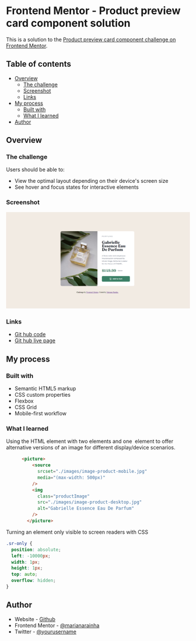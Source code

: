# Frontend Mentor - Product preview card component solution

This is a solution to the [Product preview card component challenge on Frontend Mentor](https://www.frontendmentor.io/challenges/product-preview-card-component-GO7UmttRfa).

## Table of contents

- [Overview](#overview)
  - [The challenge](#the-challenge)
  - [Screenshot](#screenshot)
  - [Links](#links)
- [My process](#my-process)
  - [Built with](#built-with)
   - [What I learned](#what-i-learned)
- [Author](#author)


## Overview

### The challenge

Users should be able to:

- View the optimal layout depending on their device's screen size
- See hover and focus states for interactive elements

### Screenshot

![](./images/desktop.png)

### Links

- [Git hub code](https://github.com/marianarainha/product-preview-card-component)
- [Git hub live page](https://marianarainha.github.io/product-preview-card-component/)

## My process

### Built with

- Semantic HTML5 markup
- CSS custom properties
- Flexbox
- CSS Grid
- Mobile-first workflow

### What I learned

Using the <picture> HTML element with two <source> elements and one <img> element to offer alternative versions of an image for different display/device scenarios. 

```html
      <picture>
          <source
            srcset="./images/image-product-mobile.jpg"
            media="(max-width: 500px)"
          />
          <img
            class="productImage"
            src="./images/image-product-desktop.jpg"
            alt="Gabrielle Essence Eau De Parfum"
          />
        </picture>
```

Turning an element only visible to screen readers with CSS

```css
.sr-only {
  position: absolute;
  left: -10000px;
  width: 1px;
  height: 1px;
  top: auto;
  overflow: hidden;
}
```


## Author

- Website - [Github](https://github.com/marianarainha)
- Frontend Mentor - [@marianarainha](https://www.frontendmentor.io/profile/marianarainha)
- Twitter - [@yourusername](https://www.twitter.com/yourusername)
